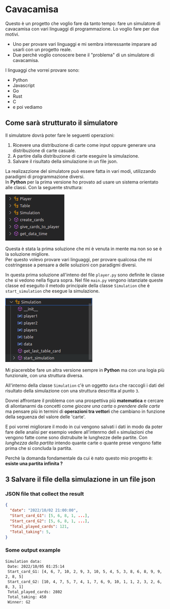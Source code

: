 # Cavacamisa

Questo è un progetto che voglio fare da tanto tempo: fare un simulatore di
cavacamisa con vari linguaggi di programmazione. Lo voglio fare per due motivi.

- Uno per provare vari linguaggi e mi sembra interessante imparare ad usarli con un progetto reale.
- Due perchè voglio conoscere bene il "problema" di un simulatore di cavacamisa.

I linguaggi che vorrei provare sono:

- Python
- Javascript
- Go
- Rust
- C
- e poi vediamo

## Come sarà strutturato il simulatore

Il simulatore dovrà poter fare le seguenti operazioni:

1. Ricevere una distribuzione di carte come input oppure generare una distribuzione di carte casuale.
1. A partire dalla distribuzione di carte eseguire la simulazione.
1. Salvare il risultato della simulazione in un file json.

La realizazzione del simulatore può essere fatta in vari modi, utilizzando paradigmi di programmazione diversi.  
In **Python** per la prima versione ho provato ad usare un sistema orientato alle classi. Con la seguente struttura:

![classStructure](./risorse/pythonV1Class.png)

Questa è stata la prima soluzione che mi è venuta in mente ma non so se è la soluzione migliore.  
Per questo volevo provare vari linguaggi, per provare qualcosa che mi costringesse a pensare a delle soluzioni
con paradigmi diversi.

In questa prima soluzione all'inteno del file `player.py` sono definite le classe che si vedono nella figura sopra. Nel file `main.py` vengono istanziate queste classe ed eseguito il metodo principale della classe `Simulation` che è `start_simulation` che esegue la simulazione.

![classSimulation](./risorse/SimulationClassPython.png)

Mi piacerebbe fare un altra versione sempre in **Python** ma con una logia più funzionale, con una struttura diversa.

All'interno della classe `Simulation` c'è un oggetto `data` che raccogli i dati del risultato della simulazione con una struttura descritta al punto `3`.

Dovrei affrontare il problema con una prospettiva più **matematica** e cercare di allontanarmi da concetti come _giocare una carta_ o _prendere delle carte_ ma pensare più in termini di **operazioni tra vettori** che cambiano in funzione della seguenza del valore delle 'carte'.

E poi vorrei migliorare il modo in cui vengono salvati i dati in modo da poter fare delle analisi per esempio vedere all'intenrno dell `n` simulazioni che vengono fatte come sono distrubuite le lunghezze delle partite. Con _lunghezza della partita_ intendo quante carte o quante prese vengono fatte prima che si concluda la partita.

Perchè la domanda fondamentale da cui è nato questo mio progetto è: **esiste una partita infinita ?**


## 3 Salvare il file della simulazione in un file json

### JSON file that collect the result

```JSON
{
  "date": "2022/10/02 21:00:00",
  "Start_card_G1": [5, 6, 8, 1, ...],
  "Start_card_G2": [5, 6, 8, 1, ...],
  "Total_played_cards": 121,
  "Total_taking": 5,
}

```

### Some output example

```
Simulation data:
 Date: 2022/10/05 01:25:14
 Start_card_G1: [4, 6, 7, 10, 2, 9, 3, 10, 5, 4, 5, 3, 8, 6, 8, 9, 9, 2, 8, 5]
 Start_card_G2: [10, 4, 7, 5, 7, 4, 1, 7, 6, 9, 10, 1, 1, 2, 3, 2, 6, 8, 3, 1]
 Total_played_cards: 2802
 Total_taking: 450
 Winner: G2

 ```
